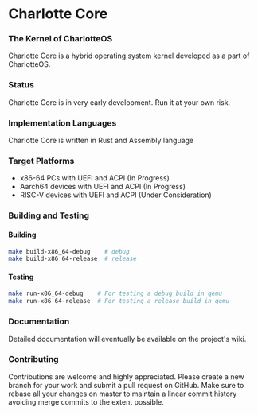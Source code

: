 # Charlotte Core
### The Kernel of CharlotteOS

Charlotte Core is a hybrid operating system kernel developed as a part of CharlotteOS.

### Status

Charlotte Core is in very early development. Run it at your own risk.

### Implementation Languages

Charlotte Core is written in Rust and Assembly language

### Target Platforms

- x86-64 PCs with UEFI and ACPI (In Progress)
- Aarch64 devices with UEFI and ACPI (In Progress)
- RISC-V devices with UEFI and ACPI (Under Consideration)

### Building and Testing

#### Building

```bash
make build-x86_64-debug    # debug
make build-x86_64-release  # release
```
#### Testing

```bash
make run-x86_64-debug    # For testing a debug build in qemu
make run-x86_64-release  # For testing a release build in qemu
```
### Documentation

Detailed documentation will eventually be available on the project's wiki.

### Contributing

Contributions are welcome and highly appreciated. Please create a new branch for your work and submit a pull request on GitHub. Make sure to rebase all your changes on master to maintain a linear commit history avoiding merge commits to the extent possible.
